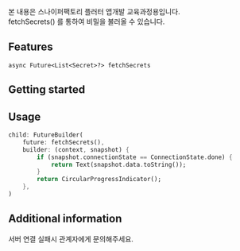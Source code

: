 본 내용은 스나이퍼팩토리 플러터 앱개발 교육과정용입니다.  
fetchSecrets() 를 통하여 비밀을 불러올 수 있습니다.

## Features

```async Future<List<Secret>?> fetchSecrets```

## Getting started

## Usage
```dart
child: FutureBuilder(
    future: fetchSecrets(),
    builder: (context, snapshot) {
        if (snapshot.connectionState == ConnectionState.done) {
            return Text(snapshot.data.toString());
        }
        return CircularProgressIndicator();
    },
)
```

## Additional information

서버 연결 실패시 관계자에게 문의해주세요.